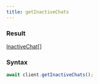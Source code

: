 ```yaml
---
title: getInactiveChats
---
```


### Result 

<div class="font-mono"><a href="/types/inactivechat"  >InactiveChat</a><span class="opacity-50">[]</span></div>

### Syntax

```ts
await client.getInactiveChats();
```



